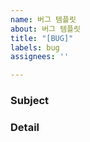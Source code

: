 ```yaml
---
name: 버그 템플릿
about: 버그 템플릿
title: "[BUG]"
labels: bug
assignees: ''

---
```


### Subject


### Detail
